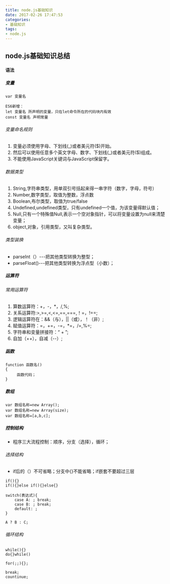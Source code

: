 ```yaml
---
title: node.js基础知识
date: 2017-02-26 17:47:53
categories: 
- 基础知识
tags:
- node.js
---
```


## node.js基础知识总结

#### 语法

##### 变量

```
var 变量名

ES6新增：
let 变量名 所声明的变量，只在let命令所在的代码块内有效
const 变量名 声明常量
```

###### 变量命名规则

1. 变量必须使用字母、下划线(_)或者美元符($)开始。
2. 然后可以使用任意多个英文字母、数字、下划线(_)或者美元符($)组成。
3. 不能使用JavaScript关键词与JavaScript保留字。

###### 数据类型

1. String,字符串类型，用单双引号括起来得一串字符（数字，字母，符号）
2. Number,数字类型，取值为整数，浮点数
3. Boolean,布尔类型，取值为true/false
4. Undefined,undefined类型，只有undefined一个值，为该变量得默认值；
5. Null,只有一个特殊值Null,表示一个空对象指针，可以将变量设置为null来清楚变量；
6. object,对象，引用类型，又叫复杂类型。

###### 类型装换

- parseInt（）---把其他类型转换为整型；
- parseFloat()---把其他类型转换为浮点型（小数）；

##### 运算符

###### 常用运算符

1. 算数运算符：+，-，*，/,%;
2. 关系运算符:>,>=,<,<=,==,===,！=，!==;
3. 逻辑运算符在：&&（与），||（或），！（非）;
4. 赋值运算符：=，+=，-=，*=，/=,%=;
5. 字符串和变量拼接符：“ + ”;
6. 自加（++），自减（--）;

##### 函数

```
function 函数名()
{
     函数代码；
}
```

##### 数组

```
var 数组名称=new Array();
var 数组名称=new Array(size);
var 数组名称=[a,b,c];

```

##### 控制结构

- 程序三大流程控制：顺序，分支（选择），循环；

###### 选择结构

- if后的（）不可省略；分支中{}不能省略；if嵌套不要超过三层
```
if(){}
if(){}else if(){}else{}

switch(表达式){
    case A: ; break;
    case B: ; break;
    default: ;
}

A ? B : C;
```

###### 循环结构

```
while(){}
do{}while()

for(;;){};

break;
countinue;
```